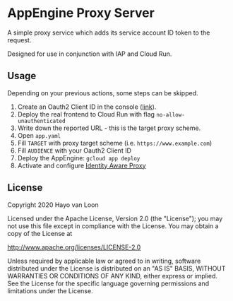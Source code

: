 # AppEngine Proxy Server

A simple proxy service which adds its service account ID token to the request.

Designed for use in conjunction with IAP and Cloud Run.

## Usage

Depending on your previous actions, some steps can be skipped.

1. Create an Oauth2 Client ID in the console ([link](https://console.cloud.google.com/apis/credentials)).
1. Deploy the real frontend to Cloud Run with flag `no-allow-unauthenticated`
2. Write down the reported URL - this is the target proxy scheme.
3. Open `app.yaml`
4. Fill `TARGET` with proxy target scheme (i.e. `https://www.example.com`)
5. Fill `AUDIENCE` with your Oauth2 Client ID
6. Deploy the AppEngine: `gcloud app deploy`
7. Activate and configure [Identity Aware Proxy](https://cloud.google.com/iap/docs)


## License
Copyright 2020 Hayo van Loon

Licensed under the Apache License, Version 2.0 (the "License");
you may not use this file except in compliance with the License.
You may obtain a copy of the License at

http://www.apache.org/licenses/LICENSE-2.0

Unless required by applicable law or agreed to in writing, software
distributed under the License is distributed on an "AS IS" BASIS,
WITHOUT WARRANTIES OR CONDITIONS OF ANY KIND, either express or implied.
See the License for the specific language governing permissions and
limitations under the License.
